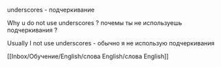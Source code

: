 underscores - подчеркивание

Why u do not use underscores ?  почемы ты не используешь подчеркивания ?

Usually I not use underscores - обычно я не использую подчеркивания 


[[Inbox/Обучение/English/слова English/слова English]]